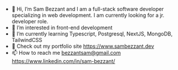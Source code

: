- 👋 Hi, I’m Sam Bezzant and I am a full-stack software developer specializing in web development. I am currently looking for a jr. developer role.
- 👀 I’m interested in front-end development
- 🌱 I’m currently learning Typescript, Postgresql, NextJS, MongoDB, TailwindCSS
- 💞️ Check out my portfolio site https://www.sambezzant.dev
- 📫 How to reach me bezzantsam@gmail.com https://www.linkedin.com/in/sam-bezzant/


<!---
bezzantsam/bezzantsam is a ✨ special ✨ repository because its `README.md` (this file) appears on your GitHub profile.
You can click the Preview link to take a look at your changes.
--->
